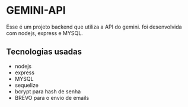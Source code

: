 # GEMINI-API
Esse é um projeto backend que utiliza a API do gemini. foi desenvolvida com nodejs, express e MYSQL.

## Tecnologias usadas
- nodejs
- express
- MYSQL
- sequelize
- bcrypt para hash de senha
- BREVO para o envio de emails